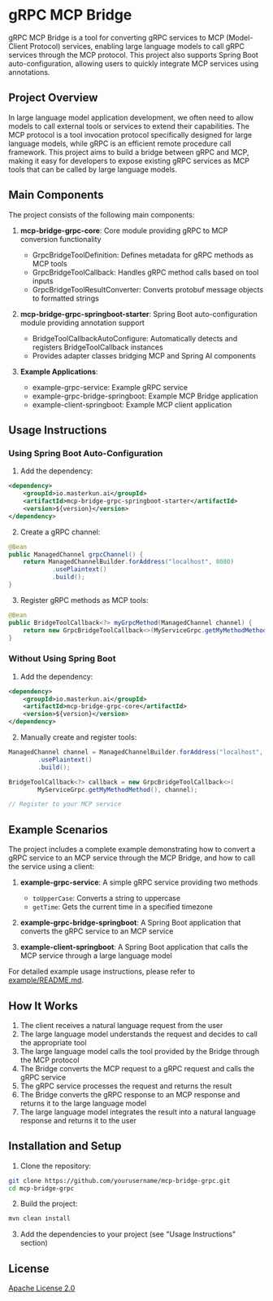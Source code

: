 # gRPC MCP Bridge

gRPC MCP Bridge is a tool for converting gRPC services to MCP (Model-Client Protocol) services, enabling large language models to call gRPC services through the MCP protocol. This project also supports Spring Boot auto-configuration, allowing users to quickly integrate MCP services using annotations.

## Project Overview

In large language model application development, we often need to allow models to call external tools or services to extend their capabilities. The MCP protocol is a tool invocation protocol specifically designed for large language models, while gRPC is an efficient remote procedure call framework. This project aims to build a bridge between gRPC and MCP, making it easy for developers to expose existing gRPC services as MCP tools that can be called by large language models.

## Main Components

The project consists of the following main components:

1. **mcp-bridge-grpc-core**: Core module providing gRPC to MCP conversion functionality
   - GrpcBridgeToolDefinition: Defines metadata for gRPC methods as MCP tools
   - GrpcBridgeToolCallback: Handles gRPC method calls based on tool inputs
   - GrpcBridgeToolResultConverter: Converts protobuf message objects to formatted strings

2. **mcp-bridge-grpc-springboot-starter**: Spring Boot auto-configuration module providing annotation support
   - BridgeToolCallbackAutoConfigure: Automatically detects and registers BridgeToolCallback instances
   - Provides adapter classes bridging MCP and Spring AI components

3. **Example Applications**:
   - example-grpc-service: Example gRPC service
   - example-grpc-bridge-springboot: Example MCP Bridge application
   - example-client-springboot: Example MCP client application

## Usage Instructions

### Using Spring Boot Auto-Configuration

1. Add the dependency:

```xml
<dependency>
    <groupId>io.masterkun.ai</groupId>
    <artifactId>mcp-bridge-grpc-springboot-starter</artifactId>
    <version>${version}</version>
</dependency>
```

2. Create a gRPC channel:

```java
@Bean
public ManagedChannel grpcChannel() {
    return ManagedChannelBuilder.forAddress("localhost", 8080)
            .usePlaintext()
            .build();
}
```

3. Register gRPC methods as MCP tools:

```java
@Bean
public BridgeToolCallback<?> myGrpcMethod(ManagedChannel channel) {
    return new GrpcBridgeToolCallback<>(MyServiceGrpc.getMyMethodMethod(), channel);
}
```

### Without Using Spring Boot

1. Add the dependency:

```xml
<dependency>
    <groupId>io.masterkun.ai</groupId>
    <artifactId>mcp-bridge-grpc-core</artifactId>
    <version>${version}</version>
</dependency>
```

2. Manually create and register tools:

```java
ManagedChannel channel = ManagedChannelBuilder.forAddress("localhost", 8080)
        .usePlaintext()
        .build();

BridgeToolCallback<?> callback = new GrpcBridgeToolCallback<>(
        MyServiceGrpc.getMyMethodMethod(), channel);

// Register to your MCP service
```

## Example Scenarios

The project includes a complete example demonstrating how to convert a gRPC service to an MCP service through the MCP Bridge, and how to call the service using a client:

1. **example-grpc-service**: A simple gRPC service providing two methods
   - `toUpperCase`: Converts a string to uppercase
   - `getTime`: Gets the current time in a specified timezone

2. **example-grpc-bridge-springboot**: A Spring Boot application that converts the gRPC service to an MCP service

3. **example-client-springboot**: A Spring Boot application that calls the MCP service through a large language model

For detailed example usage instructions, please refer to [example/README.md](example/README.md).

## How It Works

1. The client receives a natural language request from the user
2. The large language model understands the request and decides to call the appropriate tool
3. The large language model calls the tool provided by the Bridge through the MCP protocol
4. The Bridge converts the MCP request to a gRPC request and calls the gRPC service
5. The gRPC service processes the request and returns the result
6. The Bridge converts the gRPC response to an MCP response and returns it to the large language model
7. The large language model integrates the result into a natural language response and returns it to the user

## Installation and Setup

1. Clone the repository:

```bash
git clone https://github.com/yourusername/mcp-bridge-grpc.git
cd mcp-bridge-grpc
```

2. Build the project:

```bash
mvn clean install
```

3. Add the dependencies to your project (see "Usage Instructions" section)

## License

[Apache License 2.0](LICENSE)
